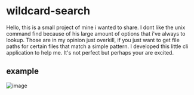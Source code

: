 # wildcard-search
Hello, this is a small project of mine i wanted to share.
I dont like the unix command find because of his large amount of options that i've always to lookup.
Those are in my opinion just overkill, if you just want to get file paths for certain files that match a simple pattern.
I developed this little cli application to help me. It's not perfect but perhaps your are excited.
## example
![image](https://user-images.githubusercontent.com/95578637/224540445-3144e657-e48b-49e0-b67c-6a4e5aa6cd9e.png)


